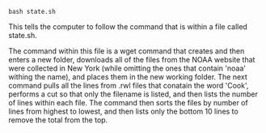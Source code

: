```
bash state.sh
```
This tells the computer to follow the command that is within a file called state.sh. 

The command within this file is a wget command that creates and then enters a new folder, downloads all of the files from the NOAA website that were collected in New York (while omitting the ones that contain 'noaa' withing the name), and places them in the new working folder. 
The next command pulls all the lines from .rwl files that conatain the word 'Cook', performs a cut so that only the filename is listed, and then lists the number of lines within each file. The command then sorts the files by number of lines from highest to lowest, and then lists only the bottom 10 lines to remove the total from the top.
